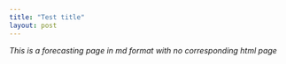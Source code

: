 ```yaml
---
title: "Test title"
layout: post
---
```


*This is a forecasting page in md format with no corresponding html page*